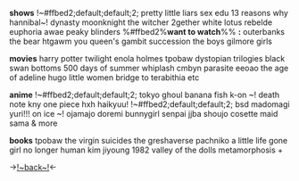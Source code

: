 **shows** !~#ffbed2;default;default;2; pretty little liars sex edu 13 reasons why hannibal~! dynasty moonknight the witcher 2gether white lotus rebelde euphoria awae peaky blinders
%#ffbed2%**want to watch**%% **:**  outerbanks the bear htgawm you 
queen's gambit succession the boys gilmore girls

**movies** harry potter twilight enola holmes tpobaw dystopian trilogies black swan bottoms 500 days of summer whiplash cmbyn parasite eeoao the age of adeline hugo little women bridge to terabithia etc

**anime** !~#ffbed2;default;default;2; tokyo ghoul banana fish k-on ~! death note kny one piece hxh haikyuu! !~#ffbed2;default;default;2; bsd madomagi yuri!!! on ice ~! ojamajo doremi bunnygirl senpai jjba shoujo cosette maid sama & more 


**books** tpobaw the virgin suicides the greshaverse pachniko a little life gone girl no longer human kim jiyoung 1982 valley of the dolls metamorphosis +

->[!~back~!](https://rentry.co/dawon)<-